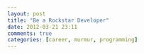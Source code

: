 ```yaml
---
layout: post
title: "Be a Rockstar Developer"
date: 2012-03-21 23:11
comments: true
categories: [career, murmur, programming]
---
```

